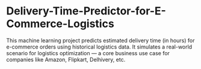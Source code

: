 # Delivery-Time-Predictor-for-E-Commerce-Logistics
This machine learning project predicts estimated delivery time (in hours) for e-commerce orders using historical logistics data. It simulates a real-world scenario for logistics optimization — a core business use case for companies like Amazon, Flipkart, Delhivery, etc.
